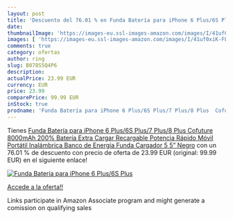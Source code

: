 ```yaml
---
layout: post
title: 'Descuento del 76.01 % en Funda Batería para iPhone 6 Plus/6S Plus'
date: 
thumbnailImage: 'https://images-eu.ssl-images-amazon.com/images/I/41uf0xiK-FL._SL200_.jpg'
images: [ 'https://images-eu.ssl-images-amazon.com/images/I/41uf0xiK-FL._SL200_.jpg' ]
comments: true
category: ofertas
author: ring
slug: B078S5Q4P6
description:
actualPrice: 23.99 EUR
currency: EUR
price: 23.99
comparePrice: 99.99 EUR
inStock: true
prodname: 'Funda Batería para iPhone 6 Plus/6S Plus/7 Plus/8 Plus  Cofuture 8000mAh 200% Batería Extra Cargar Recargable Potencia Rápido Móvil Portátil Inalámbrica Banco de Energía Funda Cargador  5 5”  Negro'
---
```


Tienes [Funda Batería para iPhone 6 Plus/6S Plus/7 Plus/8 Plus  Cofuture 8000mAh 200% Batería Extra Cargar Recargable Potencia Rápido Móvil Portátil Inalámbrica Banco de Energía Funda Cargador  5 5”  Negro](https://www.amazon.es/dp/B078S5Q4P6/?tag=tolees-21) con un 76.01 % de descuento con precio de oferta de 23.99 EUR (original: 99.99 EUR) en el siguiente enlace!

[![Funda Batería para iPhone 6 Plus/6S Plus](https://images-eu.ssl-images-amazon.com/images/I/41uf0xiK-FL._SL200_.jpg)](https://www.amazon.es/dp/B078S5Q4P6/?tag=tolees-21)

[Accede a la oferta!!](https://www.amazon.es/dp/B078S5Q4P6/?tag=tolees-21)

Links participate in Amazon Associate program and might generate a comission on qualifying sales


